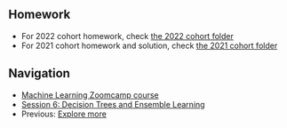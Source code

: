 ## Homework

* For 2022 cohort homework, check [the 2022 cohort folder](../cohorts/2022/)
* For 2021 cohort homework and solution, check [the 2021 cohort folder](../cohorts/2021/06-trees/)


## Navigation

* [Machine Learning Zoomcamp course](../)
* [Session 6: Decision Trees and Ensemble Learning](./)
* Previous: [Explore more](11-explore-more.md)